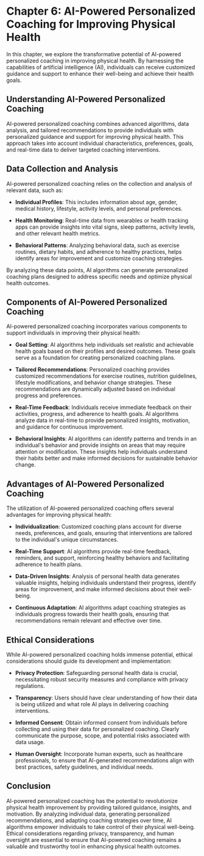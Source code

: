 Chapter 6: AI-Powered Personalized Coaching for Improving Physical Health
=========================================================================

In this chapter, we explore the transformative potential of AI-powered personalized coaching in improving physical health. By harnessing the capabilities of artificial intelligence (AI), individuals can receive customized guidance and support to enhance their well-being and achieve their health goals.

Understanding AI-Powered Personalized Coaching
----------------------------------------------

AI-powered personalized coaching combines advanced algorithms, data analysis, and tailored recommendations to provide individuals with personalized guidance and support for improving physical health. This approach takes into account individual characteristics, preferences, goals, and real-time data to deliver targeted coaching interventions.

Data Collection and Analysis
----------------------------

AI-powered personalized coaching relies on the collection and analysis of relevant data, such as:

* **Individual Profiles**: This includes information about age, gender, medical history, lifestyle, activity levels, and personal preferences.

* **Health Monitoring**: Real-time data from wearables or health tracking apps can provide insights into vital signs, sleep patterns, activity levels, and other relevant health metrics.

* **Behavioral Patterns**: Analyzing behavioral data, such as exercise routines, dietary habits, and adherence to healthy practices, helps identify areas for improvement and customize coaching strategies.

By analyzing these data points, AI algorithms can generate personalized coaching plans designed to address specific needs and optimize physical health outcomes.

Components of AI-Powered Personalized Coaching
----------------------------------------------

AI-powered personalized coaching incorporates various components to support individuals in improving their physical health:

* **Goal Setting**: AI algorithms help individuals set realistic and achievable health goals based on their profiles and desired outcomes. These goals serve as a foundation for creating personalized coaching plans.

* **Tailored Recommendations**: Personalized coaching provides customized recommendations for exercise routines, nutrition guidelines, lifestyle modifications, and behavior change strategies. These recommendations are dynamically adjusted based on individual progress and preferences.

* **Real-Time Feedback**: Individuals receive immediate feedback on their activities, progress, and adherence to health goals. AI algorithms analyze data in real-time to provide personalized insights, motivation, and guidance for continuous improvement.

* **Behavioral Insights**: AI algorithms can identify patterns and trends in an individual's behavior and provide insights on areas that may require attention or modification. These insights help individuals understand their habits better and make informed decisions for sustainable behavior change.

Advantages of AI-Powered Personalized Coaching
----------------------------------------------

The utilization of AI-powered personalized coaching offers several advantages for improving physical health:

* **Individualization**: Customized coaching plans account for diverse needs, preferences, and goals, ensuring that interventions are tailored to the individual's unique circumstances.

* **Real-Time Support**: AI algorithms provide real-time feedback, reminders, and support, reinforcing healthy behaviors and facilitating adherence to health plans.

* **Data-Driven Insights**: Analysis of personal health data generates valuable insights, helping individuals understand their progress, identify areas for improvement, and make informed decisions about their well-being.

* **Continuous Adaptation**: AI algorithms adapt coaching strategies as individuals progress towards their health goals, ensuring that recommendations remain relevant and effective over time.

Ethical Considerations
----------------------

While AI-powered personalized coaching holds immense potential, ethical considerations should guide its development and implementation:

* **Privacy Protection**: Safeguarding personal health data is crucial, necessitating robust security measures and compliance with privacy regulations.

* **Transparency**: Users should have clear understanding of how their data is being utilized and what role AI plays in delivering coaching interventions.

* **Informed Consent**: Obtain informed consent from individuals before collecting and using their data for personalized coaching. Clearly communicate the purpose, scope, and potential risks associated with data usage.

* **Human Oversight**: Incorporate human experts, such as healthcare professionals, to ensure that AI-generated recommendations align with best practices, safety guidelines, and individual needs.

Conclusion
----------

AI-powered personalized coaching has the potential to revolutionize physical health improvement by providing tailored guidance, insights, and motivation. By analyzing individual data, generating personalized recommendations, and adapting coaching strategies over time, AI algorithms empower individuals to take control of their physical well-being. Ethical considerations regarding privacy, transparency, and human oversight are essential to ensure that AI-powered coaching remains a valuable and trustworthy tool in enhancing physical health outcomes.
